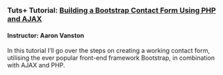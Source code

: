 ### Tuts+ Tutorial: [Building a Bootstrap Contact Form Using PHP and AJAX](https://webdesign.tutsplus.com/tutorials/building-a-bootstrap-contact-form-using-php-and-ajax--cms-23068)

#### Instructor: Aaron Vanston

In this tutorial I’ll go over the steps on creating a working contact form, utilising the ever popular front-end framework Bootstrap, in combination with AJAX and PHP.

